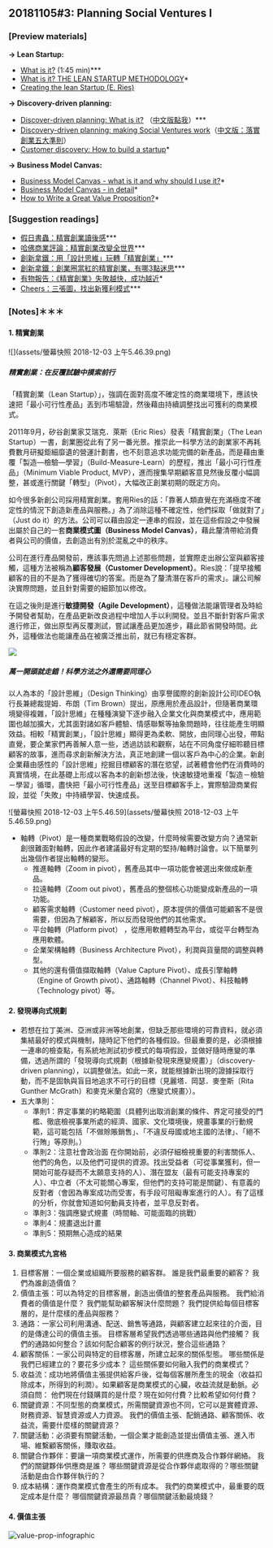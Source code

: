
## 20181105#3: Planning Social Ventures I

### [Preview materials]

**→ Lean Startup:**

- [What is it?](https://youtu.be/_a3s0IXSuxY) (1:45 min)***
- [What is it? THE LEAN STARTUP METHODOLOGY](http://theleanstartup.com/principles)*
- [Creating the lean Startup (E. Ries)](https://www.inc.com/magazine/201110/eric-ries-usability-testing-product-development.html)

**→ Discovery-driven planning:**

- [Discover-driven planning: What is it?](https://hbr.org/1995/07/discovery-driven-planning) （[中文版點我](https://www.hbrtaiwan.com/article_content_AR0000165.html)）***
- [Discovery-driven planning: making Social Ventures work](https://hbr.org/2010/09/making-social-ventures-work)（[中文版：落實創業五大準則](https://www.hbrtaiwan.com/article_content_AR0000165.html)）
- [Customer discovery: How to build a startup](https://youtu.be/FRzz9JJ6iiI)* 

**→ Business Model Canvas:**

- [Business Model Canvas - what is it and why should I use it?](https://diytoolkit.org/tools/business-model-canvas/)*
- [Business Model Canvas - in detail](https://www.alexandercowan.com/business-model-canvas-templates/)*
- [How to Write a Great Value Proposition?](https://blog.hubspot.com/marketing/write-value-proposition)*



### [Suggestion readings]

- [假日書蟲：精實創業讀後感](https://holidaybookworm.blogspot.com/2017/02/the-lean-startup-eric-ries-lean-startup.html)***
- [哈佛商業評論：精實創業改變全世界](https://www.hbrtaiwan.com/article_content_AR0002324.html)***
- [創新拿鐵：用「設計思維」玩轉「精實創業」](http://startupbeat.hkej.com/?p=38149)***
- [創新拿鐵：創業圈當紅的精實創業，有哪3點迷思](https://startuplatte.com/2016/10/19/lean_startup/)***
- [有物報告：《精實創業》失敗越快，成功越近](https://yowureport.com/8453/)*
- [Cheers：三張圖，找出新獲利模式](https://www.cheers.com.tw/article/article.action?id=5068818)***



### [Notes]＊＊＊

#### 1. 精實創業

![](assets/螢幕快照 2018-12-03 上午5.46.39.png)

##### **精實創業：在反覆試驗中摸索前行**

「精實創業（Lean Startup）」，強調在面對高度不確定性的商業環境下，應該快速把「最小可行性產品」丟到市場驗證，然後藉由持續調整找出可獲利的商業模式。

2011年9月，矽谷創業家艾瑞克．萊斯（Eric Ries）發表「精實創業」（The Lean Startup）一書，創業圈從此有了另一番光景。推崇此一科學方法的創業家不再耗費數月研擬鉅細靡遺的營運計劃書，也不刻意追求功能完備的新產品，而是藉由重覆「製造—檢驗—學習」（Build-Measure-Learn）的歷程，推出「最小可行性產品」（Minimum Viable Product, MVP），進而搜集早期顧客意見然後反覆小幅調整，甚或進行關鍵「轉型」（Pivot），大幅改正創業初期的既定方向。

如今很多新創公司採用精實創業。套用Ries的話：「靠著人類直覺在充滿極度不確定性的情況下創造新產品與服務。」為了消除這種不確定性，他們採取「做就對了」（Just do it）的方法。公司可以藉由設定一連串的假設，並在這些假設之中發展出屬於自己的一套**商業模式圖（Business Model Canvas）**，藉此釐清帶給消費者與公司的價值，去創造出有別於混亂之中的秩序。

公司在進行產品開發前，應該事先問過上述那些問題，並實際走出辦公室與顧客接觸，這種方法被稱為**顧客發展（Customer Development）**。Ries說：「提早接觸顧客的目的不是為了獲得確切的答案。而是為了釐清潛在客戶的需求」。讓公司解決實際問題，並且針對需要的細節加以修改。

在這之後則是進行**敏捷開發（Agile Development）**，這種做法能讓管理者及時給予開發者幫助，在產品更新改良過程中增加人手以利開發。並且不斷針對客戶需求進行修正，做出原型再反覆測試，嘗試讓產品更加進步，藉此節省開發時間。此外，這種做法也能讓產品在被廣泛推出前，就已有穩定客群。

![](assets/083d958f-723e-49fe-9bd2-6ee6a0475fa7.jpeg)

##### 萬一開頭就走錯！科學方法之外還需要同理心

以人為本的「設計思維」（Design Thinking）由享譽國際的創新設計公司IDEO執行長兼總裁提姆．布朗（Tim Brown）提出，原應用於產品設計，但隨著商業環境變得複雜，「設計思維」在種種演變下逐步融入企業文化與商業模式中，應用範圍也越加擴大，尤其面對諸如客戶體驗、情感聯繫等抽象問題時，往往能產生明顯效益。相較「精實創業」，「設計思維」顯得更為柔軟、開放，由同理心出發，帶點直覺，要企業家們再善解人意一些，透過訪談和觀察，站在不同角度仔細聆聽目標顧客的故事，進而尋求創新解決方法，真正地創建一個以客戶為中心的企業。新創企業藉由感性的「設計思維」挖掘目標顧客的潛在慾望，試著體會他們在消費時的真實情境，在此基礎上形成以客為本的創新想法後，快速敏捷地重複「製造－檢驗－學習」循環，盡快把「最小可行性產品」送至目標顧客手上，實際驗證商業假設，並從「失敗」中持續學習、快速成長。

![螢幕快照 2018-12-03 上午5.46.59](assets/螢幕快照 2018-12-03 上午5.46.59.png)

- 軸轉（Pivot）是一種商業戰略假設的改變，什麼時候需要改變方向？通常新創很難面對軸轉，因此作者建議最好有定期的堅持/軸轉討論會。以下簡單列出幾個作者提出軸轉的變形。
  - 推進軸轉（Zoom in pivot），舊產品其中一項功能會被選出來做成新產品。
  - 拉遠軸轉（Zoom out pivot），舊產品的整個核心功能變成新產品的一項功能。
  - 顧客需求軸轉（Customer need pivot），原本提供的價值可能顧客不是很需要，但因為了解顧客，所以反而發現他們的其他需求。
  - 平台軸轉（Platform pivot） ，從應用軟體轉型為平台，或從平台轉型為應用軟體。
  - 企業架構軸轉（Business Architecture Pivot），利潤與貨量間的調整與轉型。
  - 其他的還有價值擷取軸轉（Value Capture Pivot）、成長引擎軸轉（Engine of Growth pivot）、通路軸轉（Channel Pivot）、科技軸轉（Technology pivot）等。



#### 2. 發現導向式規劃

- 若想在拉丁美洲、亞洲或非洲等地創業，但缺乏那些環境的可靠資料，就必須集結最好的模式與機制，隨時記下他們的各種假設。但最重要的是，必須根據一連串的檢查點，有系統地測試初步模式的每項假設，並做好隨時應變的準備，透過所謂的「發現導向式規劃（根據新發現來應變規畫）」（discovery-driven planning），以調整做法。如此一來，就能根據新出現的證據採取行動，而不是固執與盲目地追求不可行的目標（見麗塔．岡瑟．麥奎斯〔Rita Gunther McGrath〕和麥克米蘭合寫的〈應變式規畫〉）。
- 五大準則：
  - 準則1：界定事業的約略範圍（具體列出取消創業的條件、界定可接受的門檻、徹底檢視事業所處的經濟、國家、文化環境後，規畫事業的行動規範，這可能包括「不做賒賬銷售」、「不違反母國或地主國的法律」、「絕不行賄」等原則。）
   - 準則2：注意社會政治面
     在你開始前，必須仔細檢視重要的利害關係人、他們的角色，以及他們可提供的資源。找出受益者（可從事業獲利，但一開始可能存疑而不太願意支持的人）、潛在盟友（最有可能支持專案的人）、中立者（不太可能關心專案，但他們的支持可能是關鍵）、有意義的反對者（會因為專案成功而受害，有手段可阻礙專案進行的人）。有了這樣的分析，你就會知道如何動員支持者，並平息反對者。
   - 準則3：強調應變式規畫（時間軸、可能面臨的挑戰）
   - 準則4：規畫退出計畫
   - 準則5：預期無心造成的結果



#### 3. 商業模式九宮格

1. 目標客層：一個企業或組織所要服務的顧客群。 誰是我們最重要的顧客？ 我們為誰創造價值？ 
2. 價值主張：可以為特定的目標客層，創造出價值的整套產品與服務。 我們給消費者的價值是什麼？ 我們能幫助顧客解決什麼問題？ 我們提供給每個目標客層的，是什麼樣的產品與服務？
3. 通路：一家公司利用溝通、配送、銷售等通路，與顧客建立起來往的介面，目的是傳達公司的價值主張。 目標客層希望我們透過哪些通路與他們接觸？ 我們的通路如何整合？該如何配合顧客的例行狀況，整合這些通路？ 
4. 顧客關係：一家公司與特定的目標客層，所建立起來的關係型態。 哪些關係是我們已經建立的？要花多少成本？ 這些關係要如何融入我們的商業模式？ 
5. 收益流：成功地將價值主張提供給客戶後，從每個客層所產生的現金（收益扣除成本，所得到的利潤）。如果顧客是商業模式的心臟，收益流就是動脈。必須自問： 他們現在付錢購買的是什麼？現在如何付費？比較希望如何付費？ 
6. 關鍵資源：不同型態的商業模式，所需關鍵資源也不同，它可以是實體資源、財務資源、智慧資源或人力資源。 我們的價值主張、配銷通路、顧客關係、收益流，需要什麼樣的關鍵資源？ 
7. 關鍵活動：必須要有關鍵活動，一個企業才能創造並提出價值主張、進入市場、維繫顧客關係，賺取收益。 
8. 關鍵合作夥伴：要讓一項商業模式運作，所需要的供應商及合作夥伴網絡。 我們的關鍵夥伴∕供應商是誰？ 哪些關鍵資源是從合作夥伴處取得的？哪些關鍵活動是由合作夥伴執行的？ 
9. 成本結構：運作商業模式會產生的所有成本。 我們的商業模式中，最重要的既定成本是什麼？ 哪個關鍵資源最昂貴？哪個關鍵活動最燒錢？



#### 4. 價值主張

![value-prop-infographic](assets/value-prop-infographic.jpg)


